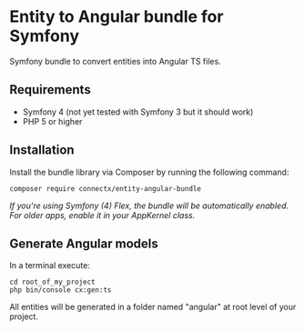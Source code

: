 # Entity to Angular bundle for Symfony
Symfony bundle to convert entities into Angular TS files.

## Requirements
- Symfony 4 (not yet tested with Symfony 3 but it should work)
- PHP 5 or higher

## Installation
Install the bundle library via Composer by running the following command:
```
composer require connectx/entity-angular-bundle
```

*If you're using Symfony (4) Flex, the bundle will be automatically enabled. For older apps, enable it in your AppKernel class.*

## Generate Angular models
In a terminal execute:
```
cd root_of_my_project
php bin/console cx:gen:ts
```

All entities will be generated in a folder named "angular" at root level of your project.

